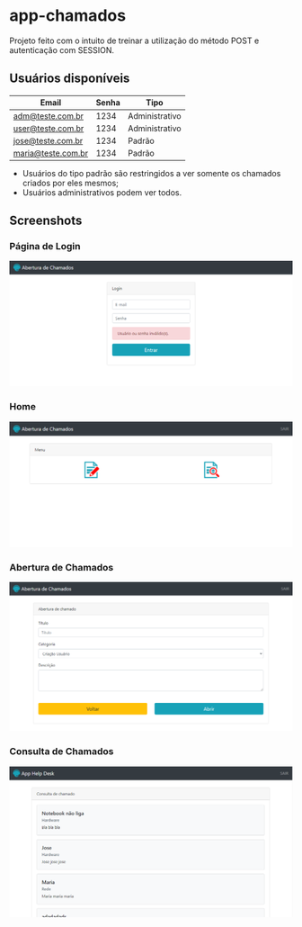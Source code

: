 # app-chamados
Projeto feito com o intuito de treinar a utilização do método POST e autenticação com SESSION.
## Usuários disponíveis
|Email|Senha|Tipo
|--|--|--|
|adm@teste.com.br|1234|Administrativo
|user@teste.com.br|1234|Administrativo
|jose@teste.com.br|1234|Padrão
|maria@teste.com.br|1234|Padrão
- Usuários do tipo padrão são restringidos a ver somente os chamados criados por eles mesmos;
- Usuários administrativos podem ver todos.
## Screenshots
### Página de Login
![Página de Login](https://raw.githubusercontent.com/teuspersi/app-chamados/main/screenshot1.png)
### Home
![Página Home](https://raw.githubusercontent.com/teuspersi/app-chamados/main/screenshot2.png)
### Abertura de Chamados
![Página Abrir Chamados](https://raw.githubusercontent.com/teuspersi/app-chamados/main/screenshot3.png)
### Consulta de Chamados
![Página Consultar Chamados](https://raw.githubusercontent.com/teuspersi/app-chamados/main/screenshot4.png)
